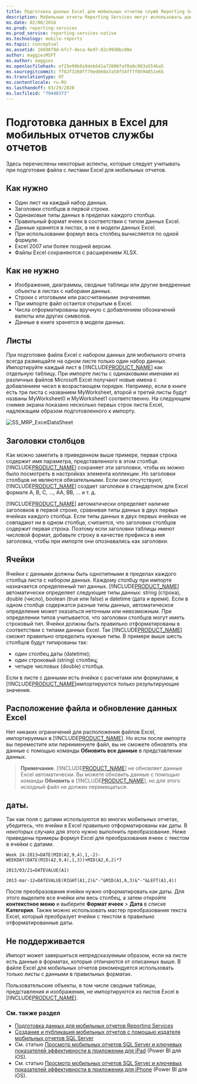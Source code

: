 ```yaml
---
title: Подготовка данных Excel для мобильных отчетов служб Reporting Services | Документы Майкрософт
description: Мобильные отчеты Reporting Services могут использовать данные из файлов Excel. Следуйте этим советам, чтобы подготовить файлы и листы Excel для простого импорта.
ms.date: 02/08/2016
ms.prod: reporting-services
ms.prod_service: reporting-services-native
ms.technology: mobile-reports
ms.topic: conceptual
ms.assetid: 16698f8d-bfc7-4eca-9e97-82c99d8bc08e
author: maggiesMSFT
ms.author: maggies
ms.openlocfilehash: ef25e90b8a9deb641a72006faf0a0c903a554ba5
ms.sourcegitcommit: ff82f3260ff79ed860a7a58f54ff7f0594851e6b
ms.translationtype: HT
ms.contentlocale: ru-RU
ms.lasthandoff: 03/29/2020
ms.locfileid: "79448373"
---
```

# <a name="prepare-excel-data-for-reporting-services-mobile-reports"></a>Подготовка данных в Excel для мобильных отчетов службы отчетов
  
Здесь перечислены некоторые аспекты, которые следует учитывать при подготовке файла с листами Excel для мобильных отчетов.  
  
## <a name="do"></a>Как нужно  
  
- Один лист на каждый набор данных.  
- Заголовки столбцов в первой строке.  
- Одинаковые типы данных в пределах каждого столбца.  
- Правильный формат ячеек в соответствии с типом данных Excel.  
- Данные хранятся в листах, а не в модели данных Excel.  
- При использовании формул весь столбец вычисляется по одной формуле.  
- Excel 2007 или более поздней версии.  
- Файлы Excel сохраняются с расширением XLSX.  
          
## <a name="dont"></a>Как не нужно  
  
- Изображения, диаграммы, сводные таблицы или другие внедренные объекты в листах с наборами данных.  
- Строки с итоговыми или рассчитанными значениями.  
- При импорте файл остается открытым в Excel.  
- Числа отформатированы вручную с добавлением обозначений валюты или других символов.  
- Данные в книге хранятся в модели данных.  
  
## <a name="worksheets"></a>Листы  
          
При подготовке файла Excel с набором данных для мобильного отчета всегда размещайте на одном листе только один набор данных. Импортируйте каждый лист в [!INCLUDE[PRODUCT_NAME](../../includes/ss-mobilereptpub-short.md)] как отдельную таблицу. При импорте листы с одинаковыми именами из различных файлов Microsoft Excel получают новые имена с добавлением чисел в возрастающем порядке. Например, если в книге есть три листа с названием MyWorksheet, второй и третий листы будут названы MyWorksheet0 и MyWorksheet1 соответственно. На следующем снимке экрана показано несколько первых строк листа Excel, надлежащим образом подготовленного к импорту.  
  
![SS_MRP_ExcelDataSheet](../../reporting-services/mobile-reports/media/ss-mrp-exceldatasheet.png)  
          
## <a name="column-headers"></a>Заголовки столбцов  
  
Как можно заметить в приведенном выше примере, первая строка содержит имя параметра, представленного в этом столбце. [!INCLUDE[PRODUCT_NAME](../../includes/ss-mobilereptpub-short.md)] сохраняет эти заголовки, чтобы их можно было посмотреть в настройках элемента коллекции. Но заголовки столбцов не являются обязательными. Если они отсутствуют, [!INCLUDE[PRODUCT_NAME](../../includes/ss-mobilereptpub-short.md)] создает заголовки в стандартном для Excel формате A, B, C, ..., АА, BB, ... и т. д.  
  
[!INCLUDE[PRODUCT_NAME](../../includes/ss-mobilereptpub-short.md)] автоматически определяет наличие заголовков в первой строке, сравнивая типы данных в двух первых ячейках каждого столбца. Если типы данных в двух первых ячейках не совпадают ни в одном столбце, считается, что заголовки столбцов содержит первая строка. Поэтому если заголовки таблицы имеют числовой формат, добавьте строку в качестве префикса в имя заголовка, чтобы при импорте они опознавались как заголовки.  
  
## <a name="cells"></a>Ячейки  
  
Ячейки с данными должны быть однотипными в пределах каждого столбца листа с набором данных. Каждому столбцу при импорте назначается определенный тип данных. [!INCLUDE[PRODUCT_NAME](../../includes/ss-mobilereptpub-short.md)] автоматически определяет следующие типы данных: string (строка), double (число), boolean (true или false) и datetime (дата и время). Если в одном столбце содержатся разные типы данных, автоматическое определение может оказаться неточным или невозможным. При определении типов учитывается, что заголовки столбцов могут иметь строковый тип. Ячейки должны быть правильно отформатированы в соответствии с типами данных Excel. Так [!INCLUDE[PRODUCT_NAME](../../includes/ss-mobilereptpub-short.md)] сможет правильно определить нужные типы. В примере выше шесть столбцов будут типированы так:  
*  один столбец даты (datetime);  
*  один строковый (string) столбец;  
*  четыре числовых (double) столбца.  
  
Если в листе с данными есть ячейки с расчетами или формулами, в [!INCLUDE[PRODUCT_NAME](../../includes/ss-mobilereptpub-short.md)]импортируются только результирующие значения.  
  
## <a name="file-location-and-refreshing-excel-data"></a>Расположение файла и обновление данных Excel  
  
Нет никаких ограничений для расположения файлов Excel, импортируемых в [!INCLUDE[PRODUCT_NAME](../../includes/ss-mobilereptpub-short.md)]. Но если после импорта вы переместите или переименуете файл, вы не сможете обновлять эти данные с помощью команды **Обновить все данные** в представлении данных.   
  
>**Примечание**. [!INCLUDE[PRODUCT_NAME](../../includes/ss-mobilereptpub-short.md)] не обновляет данные Excel автоматически. Вы можете обновить данные с помощью команды **Обновить** в [!INCLUDE[PRODUCT_NAME](../../includes/ss-mobilereptpub-short.md)], но для этого исходный файл не должен перемещаться.  
  
## <a name="dates"></a>даты.  
  
Так как поля с датами используются во многих мобильных отчетах, убедитесь, что ячейки в Excel правильно отформатированы как даты. В некоторых случаях для этого нужно выполнить преобразование. Ниже приведены примеры формул Excel для преобразования ячеек с текстом в ячейки с датами.  
  
    Week 24-2013=DATE(MID(A2,9,4),1,-2)-WEEKDAY(DATE(MID(A2,9,4),1,3))+MID(A2,6,2)*7  
  
    2013/03/21=DATEVALUE(A1)  
  
    2013-mar-12=DATEVALUE(RIGHT(A1,2)&"-"&MID(A1,6,3)&"-"&LEFT(A1,4))  
  
После преобразования ячейки нужно отформатировать как даты. Для этого выделите все ячейки или весь столбец, а затем откройте **контекстное меню** и выберите **Формат ячеек** > **Дата** в списке **Категория**. Также можно использовать мастер преобразования текста Excel, который преобразует ячейки с текстом в правильно отформатированные даты.  
  
## <a name="unsupported"></a>Не поддерживается  
  
Импорт может завершиться непредсказуемым образом, если на листе есть данные в форматах, которые отличаются от описанных выше. В файле Excel для мобильных отчетов рекомендуется использовать только листы с данными в правильных форматах.  
  
Пользовательские объекты, в том числе сводные таблицы, представления и изображения, не импортируются из листов Excel в [!INCLUDE[PRODUCT_NAME](../../includes/ss-mobilereptpub-short.md)].  
  
### <a name="see-also"></a>См. также раздел  
- [Подготовка данных для мобильных отчетов Reporting Services](../../reporting-services/mobile-reports/prepare-data-for-reporting-services-mobile-reports.md)  
- [Создание и публикация мобильных отчетов с помощью издателя мобильных отчетов SQL Server](../../reporting-services/mobile-reports/create-mobile-reports-with-sql-server-mobile-report-publisher.md)  
-  См. статью [Просмотр мобильных отчетов SQL Server и ключевых показателей эффективности в приложении для iPad](https://pbiwebprod-docs.azurewebsites.net/documentation/powerbi-mobile-ipad-kpis-mobile-reports)  (Power BI для iOS).  
-  См. статью [Просмотр мобильных отчетов SQL Server и ключевых показателей эффективности в приложении для iPhone](https://pbiwebprod-docs.azurewebsites.net/documentation/powerbi-mobile-iphone-kpis-mobile-reports) (Power BI для iOS).  
  
  
  
  
  
  
  

